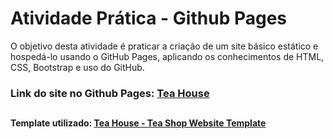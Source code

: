 # Atividade Prática - Github Pages

O objetivo desta atividade é praticar a criação de um site básico estático e hospedá-lo usando o GitHub Pages, aplicando os conhecimentos de HTML, CSS, Bootstrap e uso do GitHub.

### Link do site no Github Pages: [Tea House](https://luisa042.github.io/tea-house/)

##

#### Template utilizado: [Tea House - Tea Shop Website Template](https://htmlcodex.com/tea-shop-website-template)
